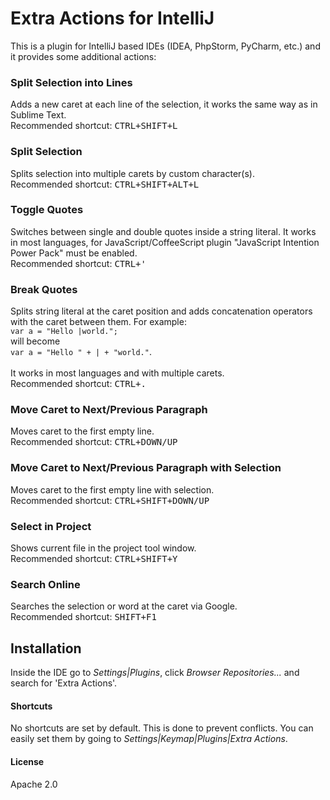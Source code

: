 # Extra Actions for IntelliJ
This is a plugin for IntelliJ based IDEs (IDEA, PhpStorm, PyCharm, etc.) and it provides some additional actions:

### Split Selection into Lines
Adds a new caret at each line of the selection, it works the same way as in Sublime Text.<br>
Recommended shortcut: <kbd>CTRL+SHIFT+L</kbd>

### Split Selection
Splits selection into multiple carets by custom character(s).<br>
Recommended shortcut: <kbd>CTRL+SHIFT+ALT+L</kbd>

### Toggle Quotes
Switches between single and double quotes inside a string literal.
It works in most languages, for JavaScript/CoffeeScript plugin "JavaScript Intention Power Pack" must be enabled.<br>
Recommended shortcut: <kbd>CTRL+'</kbd>

### Break Quotes
Splits string literal at the caret position and adds concatenation
operators with the caret between them. For example:<br>
`var a = "Hello |world.";`<br>
will become<br>
`var a = "Hello " + | + "world."`.<br>
<br>It works in most languages and with multiple carets.<br>
Recommended shortcut: <kbd>CTRL+.</kbd>

### Move Caret to Next/Previous Paragraph
Moves caret to the first empty line.<br>
Recommended shortcut: <kbd>CTRL+DOWN/UP</kbd>

### Move Caret to Next/Previous Paragraph with Selection
Moves caret to the first empty line with selection.<br>
Recommended shortcut: <kbd>CTRL+SHIFT+DOWN/UP</kbd>

### Select in Project
Shows current file in the project tool window.<br>
Recommended shortcut: <kbd>CTRL+SHIFT+Y</kbd>

### Search Online
Searches the selection or word at the caret via Google.<br>
Recommended shortcut: <kbd>SHIFT+F1</kbd>

## Installation
Inside the IDE go to _Settings|Plugins_, click _Browser Repositories..._ and search for 'Extra Actions'.

#### Shortcuts
No shortcuts are set by default. This is done to prevent conflicts.
You can easily set them by going to _Settings|Keymap|Plugins|Extra Actions_.

#### License
Apache 2.0
